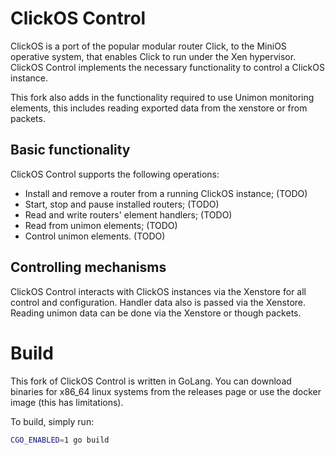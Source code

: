 # ClickOS Control

ClickOS is a port of the popular modular router Click, to the MiniOS operative system, that enables Click to run under the Xen hypervisor. ClickOS Control implements the necessary functionality to control a ClickOS instance.

This fork also adds in the functionality required to use Unimon monitoring elements, this includes reading exported data from the xenstore or from packets.

## Basic functionality

ClickOS Control supports the following operations:

* Install and remove a router from a running ClickOS instance; (TODO)
* Start, stop and pause installed routers; (TODO)
* Read and write routers' element handlers; (TODO)
* Read from unimon elements; (TODO)
* Control unimon elements. (TODO)

## Controlling mechanisms

ClickOS Control interacts with ClickOS instances via the Xenstore for all control and configuration. Handler data also is passed via the Xenstore. Reading unimon data can be done via the Xenstore or though packets.

# Build

This fork of ClickOS Control is written in GoLang. You can download binaries for x86_64 linux systems from the releases page or use the docker image (this has limitations).

To build, simply run:

```bash
CGO_ENABLED=1 go build
```
